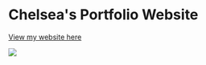 # Chelsea's Portfolio Website

[View my website here](https://)

![](assets/css/images/Screenshot.png) 